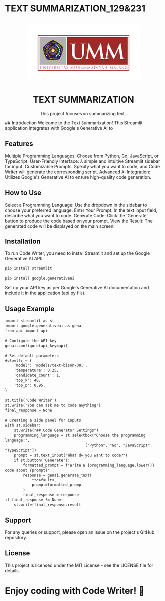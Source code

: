 # TEXT SUMMARIZATION_129&231
<!-- PROJECT LOGO -->
<br />
<div align="center">
    <img src="logo leta.png" alt="Logo" width="360" height="180">

<h1 align="center">TEXT SUMMARIZATION</h1>
  <p align="center">
    This project focuses on summarizing text .
  </p>
</div>
## Introduction
Welcome to the Text Summarixation! This Streamlit application integrates with Google's Generative AI to 

## Features
Multiple Programming Languages: Choose from Python, Go, JavaScript, or TypeScript.
User-Friendly Interface: A simple and intuitive Streamlit sidebar for input.
Customizable Prompts: Specify what you want to code, and Code Writer will generate the corresponding script.
Advanced AI Integration: Utilizes Google's Generative AI to ensure high-quality code generation.
## How to Use
Select a Programming Language: Use the dropdown in the sidebar to choose your preferred language.
Enter Your Prompt: In the text input field, describe what you want to code.
Generate Code: Click the 'Generate' button to produce the code based on your prompt.
View the Result: The generated code will be displayed on the main screen.
## Installation
To run Code Writer, you need to install Streamlit and set up the Google Generative AI API:

    pip install streamlit

    pip install google.generativeai

Set up your API key as per Google's Generative AI documentation and include it in the application (api.py file).

## Usage Example
    import streamlit as st
    import google.generativeai as genai
    from api import api

    # Configure the API key
    genai.configure(api_key=api)

    # Set default parameters
    defaults = {
        'model': 'models/text-bison-001',
        'temperature': 0.25,
        'candidate_count': 1,
        'top_k': 40,
        'top_p': 0.95,
    }

    st.title('Code Writer')
    st.write('You can ask me to code anything')
    final_response = None

    # Creating a side panel for inputs
    with st.sidebar:
        st.write("## Code Generator Settings")
        programming_language = st.selectbox("Choose the programming language:", 
                                        ["Python", "Go", "JavaScript", "TypeScript"])
        prompt = st.text_input("What do you want to code?")
        if st.button('Generate'):
            formatted_prompt = f"Write a {programming_language.lower()} code about {prompt}"
            response = genai.generate_text(
                **defaults,
                prompt=formatted_prompt
            )
            final_response = response
    if final_response != None:
        st.write(final_response.result)
## Support
For any queries or support, please open an issue on the project's GitHub repository.

## License
This project is licensed under the MIT License - see the LICENSE file for details.

# Enjoy coding with Code Writer! 🚀





